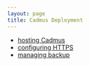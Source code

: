 ```yaml
---
layout: page
title: Cadmus Deployment
---
```


- [hosting Cadmus](deploy/hosting.md)
- [configuring HTTPS](deploy/https.md)
- [managing backup](deploy/backup.md)
